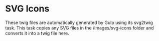 # SVG Icons

These twig files are automatically generated by Gulp using its svg2twig task.  This task copies any SVG files in the /images/svg-icons folder and converts it into a twig file here.